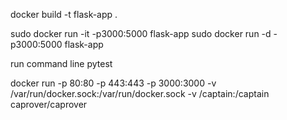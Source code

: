 


docker build -t flask-app .

sudo docker run -it -p3000:5000 flask-app
sudo docker run -d -p3000:5000 flask-app

run command line pytest




docker run -p 80:80 -p 443:443 -p 3000:3000 -v /var/run/docker.sock:/var/run/docker.sock -v /captain:/captain caprover/caprover

